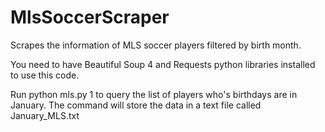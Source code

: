# MlsSoccerScraper
Scrapes the information of MLS soccer players filtered by birth month.

You need to have Beautiful Soup 4 and Requests python libraries installed to use this code.

Run python mls.py 1 to query the list of players who's birthdays are in January.
The command will store the data in a text file called January_MLS.txt 
